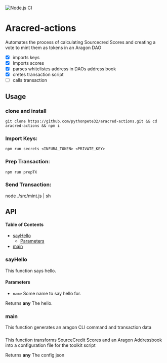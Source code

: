 ![Node.js CI](https://github.com/pythonpete32/aracred-actions/workflows/Node.js%20CI/badge.svg)

# Aracred-actions

Automates the process of calculating Sourcecred Scores and creating a vote to mint them as tokens in an Aragon DAO

- [x] imports keys
- [x] Imports scores
- [x] parses whitelistes address in DAOs address book
- [x] cretes transaction script
- [ ] calls transaction

## Usage

### clone and install

```
git clone https://github.com/pythonpete32/aracred-actions.git && cd aracred-actions && npm i
```

### Import Keys:

`npm run secrets <INFURA_TOKEN> <PRIVATE_KEY>`

### Prep Transaction:

`npm run prepTX`

### Send Transaction:

node ./src/mint.js | sh

## API

<!-- Generated by documentation.js. Update this documentation by updating the source code. -->

#### Table of Contents

- [sayHello](#sayhello)
  - [Parameters](#parameters)
- [main](#main)

### sayHello

This function says hello.

#### Parameters

- `name` Some name to say hello for.

Returns **any** The hello.

### main

This function generates an aragon CLI command and transaction data

###

This function transforms SourceCredit Scores and an Aragon Addressbook
into a configuration file for the toolkit script

Returns **any** The config json
